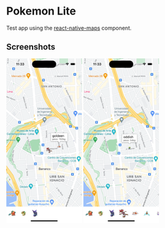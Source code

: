 # Pokemon Lite
Test app using the [react-native-maps](https://github.com/react-native-maps/react-native-maps) component.

## Screenshots
<div style={flex}>
  <img src=".github/assets/sim_screenshot_1.png" alt="in-app screenshot" width="200"/>
  <img src=".github/assets/sim_screenshot_2.png" alt="in-app screenshot" width="200"/>
</div>
